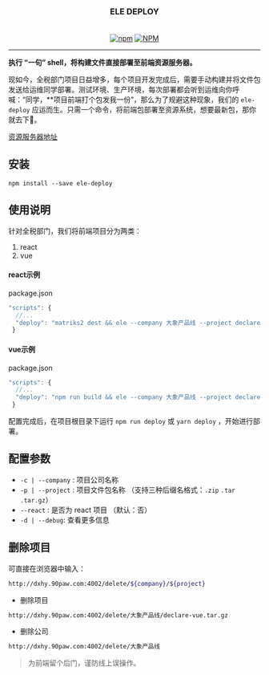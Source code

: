 <h3 align="center" style="margin: 30px 0 35px;">ELE DEPLOY</h3>
<p align="center">
  <a href="https://www.npmjs.com/package/ele-deploy"><img alt="npm" src="https://img.shields.io/npm/v/ele-deploy"></a>
  <a href="https://raw.githubusercontent.com/AngusYang9/ele-deploy/master/LICENSE"><img alt="NPM" src="https://img.shields.io/npm/l/ele-deploy"></a>
</p>

---

**执行 “一句” shell，将构建文件直接部署至前端资源服务器。**

现如今，全税部门项目日益增多，每个项目开发完成后，需要手动构建并将文件包发送给运维同学部署。测试环境、生产环境，每次部署都会听到运维向你呼喊：“同学，**项目前端打个包发我一份”，那么为了规避这种现象，我们的 `ele-deploy` 应运而生。只需一个命令，将前端包部署至资源系统，想要最新包，那你就去下👋。

[资源服务器地址](http://dxhy.90paw.com:4002)

## 安装

```
npm install --save ele-deploy
```

## 使用说明

针对全税部门，我们将前端项目分为两类：

1. react
2. vue

#### react示例

package.json

```javascript
"scripts": {
  //...
  "deploy": "matriks2 dest && ele --company 大象产品线 --project declare-react.tar.gz --react"
 }
```

#### vue示例

package.json

```javascript
"scripts": {
  //...
  "deploy": "npm run build && ele --company 大象产品线 --project declare-vue.tar.gz"
 }
```

配置完成后，在项目根目录下运行 `npm run deploy` 或 `yarn deploy` ，开始进行部署。

## 配置参数

- `-c | --company` : 项目公司名称
- `-p | --project` : 项目文件包名称 （支持三种后缀名格式：`.zip` `.tar` `.tar.gz`）
- `--react` : 是否为 react 项目 （默认：否）
- `-d | --debug`: 查看更多信息

## 删除项目

可直接在浏览器中输入：

```bash
http://dxhy.90paw.com:4002/delete/${company}/${project}
```

- 删除项目

```bash
http://dxhy.90paw.com:4002/delete/大象产品线/declare-vue.tar.gz
```

- 删除公司

```bash
http://dxhy.90paw.com:4002/delete/大象产品线
```

> 为前端留个后门，谨防线上误操作。
